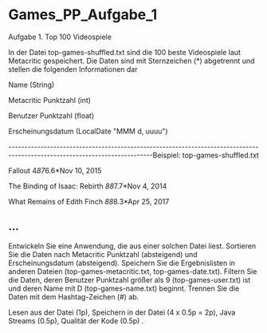 # Games_PP_Aufgabe_1

Aufgabe 1. Top 100 Videospiele

  In der Datei top-games-shuffled.txt sind die 100 beste Videospiele laut Metacritic gespeichert. Die Daten sind mit Sternzeichen (*) abgetrennt und stellen die folgenden  Informationen dar
  
  Name (String)

  Metacritic Punktzahl (int)

  Benutzer Punktzahl (float)

  Erscheinungsdatum (LocalDate "MMM d, uuuu")



---------------------------------------------------------------------------------------------------------------------------Beispiel:
top-games-shuffled.txt

Fallout 4*87*6.6*Nov 10, 2015

The Binding of Isaac: Rebirth *88*7.7*Nov 4, 2014

What Remains of Edith Finch *88*8.3*Apr 25, 2017

…
---------------------------------------------------------------------------------------------------------------------------
Entwickeln Sie eine Anwendung, die aus einer solchen Datei liest. Sortieren Sie die Daten nach Metacritic Punktzahl (absteigend) und Erscheinungsdatum (absteigend). Speichern Sie die Ergebnislisten in anderen Dateien (top-games-metacritic.txt, top-games-date.txt). Filtern Sie die Daten, deren Benutzer Punktzahl größer als 9 (top-games-user.txt) ist und deren Name mit D (top-games-name.txt) beginnt. Trennen Sie die Daten mit dem Hashtag-Zeichen (#) ab.

Lesen aus der Datei (1p), Speichern in der Datei (4 x 0.5p = 2p), Java Streams (0.5p), Qualität der Kode (0.5p) .


